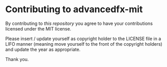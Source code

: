 # Contributing to advancedfx-mit

By contributing to _this repository_ you agree to have your contributions licensed under the MIT license.

Please insert / update yourself as copyright holder to the LICENSE file in a LIFO manner (meaning move yourself to the front of the copyright holders) and update the year as appropriate.

Thank you.
